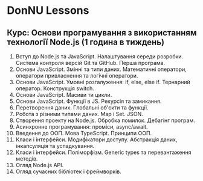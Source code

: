 # DonNU Lessons

## Курс: Основи програмування з використанням технології Node.js (1 година в тиждень)
1. Вступ до Node.js та JavaScript. Налаштування середи розробки. Система контроля версій Git та GitHub. Перша програма.
1. Основи JavaScript. Змінні та типи даних. Математичні оператори, оператори привласнення та логічні оператори.
1. Основи JavaScript. Умовні розгалуження: if, else, else if. Тернарний оператор. Конструкція switch.
1. Основи JavaScript. Масиви ти цикли.
1. Основи JavaScript. Функції в JS. Рекурсія та замикання.
1. Перетворення даних. Глобальні об'єкти та функції.
1. Робота з різними типами даних. Map і Set. JSON.
1. Створення проекту на Node.js. Обробка помилок. Дебагінг програм.
1. Асинхронне програмування: проміси, async/await.
1. Введення до ООП. Мова TypeScript. Принципи ООП.
1. Класи і інтерфейси. Модифікатори доступу. Абстракція даних, інкапсуляція та успадкування.
1. Класи і інтерфейси. Поліморфізм. Generic types та перевантаження методів.
1. Огляд Node.js API.
1. Огляд сучасних бібліотек і фреймворків.